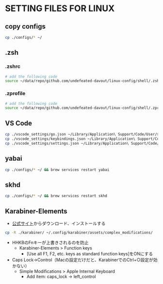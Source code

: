 # SETTING FILES FOR LINUX

## copy configs

```bash
cp ./configs/* ~/
```

## .zsh

### .zshrc

```bash
# add the following code
source ~/data/repo/github.com/undefeated-davout/linux-config/shell/.zshrc_custom
```

### .zprofile

```bash
# add the following code
source ~/data/repo/github.com/undefeated-davout/linux-config/shell/.zprofile_custom
```

## VS Code

```bash
cp ./vscode_settings/go.json ~/Library/Application\ Support/Code/User/snippets/
cp ./vscode_settings/keybindings.json ~/Library/Application\ Support/Code/User/
cp ./vscode_settings/settings.json ~/Library/Application\ Support/Code/User/
```

## yabai

```bash
cp ./configs/* ~/ && brew services restart yabai
```

## skhd

```bash
cp ./configs/* ~/ && brew services restart skhd
```

## Karabiner-Elements

- [公式サイト](https://karabiner-elements.pqrs.org/)からダウンロード、インストールする

```bash
cp -R ./karabiner/ ~/.config/karabiner/assets/complex_modifications/
```

- HHKBのFnキーが上書きされるのを防止
  - Karabiner-Elements > Function keys
    - [Use all F1, F2, etc. keys as standard function keys]をONにする
- Caps Lock→Control（Macの設定だけだと、KarabinerでのCtrl+○設定が効かない）
  - Simple Modifications > Apple Internal Keyboard
    - Add item: caps_lock → left_control
